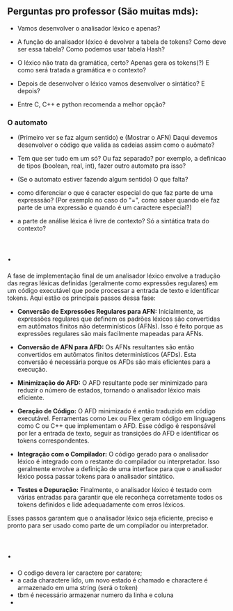 ## Perguntas pro professor (São muitas mds):

- Vamos desenvolver o analisador léxico e apenas?

- A função do analisador léxico é devolver a tabela de tokens? Como deve ser essa tabela? Como podemos usar tabela Hash?

- O léxico não trata da gramática, certo? Apenas gera os tokens(?) E como será tratada a gramática e o contexto?

- Depois de desenvolver o léxico vamos desenvolver o sintático? E depois? 

- Entre C, C++ e python recomenda a melhor opção?

### O automato

- (Primeiro ver se faz algum sentido) e (Mostrar o AFN) Daqui devemos desenvolver o código que valida as cadeias assim como o auômato?

- Tem que ser tudo em um só? Ou faz separado? por exemplo, a definicao de tipos (boolean, real, int), fazer outro automato pra isso?

- (Se o automato estiver fazendo algum sentido) O que falta?

- como diferenciar o que é caracter especial do que faz parte de uma expresssão? (Por exemplo no caso do "=", como saber quando ele faz parte de uma expressão e quando é um caractere especial?)

- a parte de análise léxica é livre de contexto? Só a sintática trata do contexto?

# .
A fase de implementação final de um analisador léxico envolve a tradução das regras léxicas definidas (geralmente como expressões regulares) em um código executável que pode processar a entrada de texto e identificar tokens. Aqui estão os principais passos dessa fase:

- **Conversão de Expressões Regulares para AFN:** Inicialmente, as expressões regulares que definem os padrões léxicos são convertidas em autômatos finitos não determinísticos (AFNs). Isso é feito porque as expressões regulares são mais facilmente mapeadas para AFNs.

- **Conversão de AFN para AFD:** Os AFNs resultantes são então convertidos em autômatos finitos determinísticos (AFDs). Esta conversão é necessária porque os AFDs são mais eficientes para a execução.

- **Minimização do AFD:** O AFD resultante pode ser minimizado para reduzir o número de estados, tornando o analisador léxico mais eficiente.

- **Geração de Código:** O AFD minimizado é então traduzido em código executável. Ferramentas como Lex ou Flex geram código em linguagens como C ou C++ que implementam o AFD. Esse código é responsável por ler a entrada de texto, seguir as transições do AFD e identificar os tokens correspondentes.

- **Integração com o Compilador:** O código gerado para o analisador léxico é integrado com o restante do compilador ou interpretador. Isso geralmente envolve a definição de uma interface para que o analisador léxico possa passar tokens para o analisador sintático.

- **Testes e Depuração:** Finalmente, o analisador léxico é testado com várias entradas para garantir que ele reconheça corretamente todos os tokens definidos e lide adequadamente com erros léxicos.

Esses passos garantem que o analisador léxico seja eficiente, preciso e pronto para ser usado como parte de um compilador ou interpretador.

# .

- O codigo devera ler caractere por caratere;
- a cada charactere lido, um novo estado é chamado e charactere é armazenado em uma string (será o token)
- tbm é necessário armazenar numero da linha e coluna
- 
